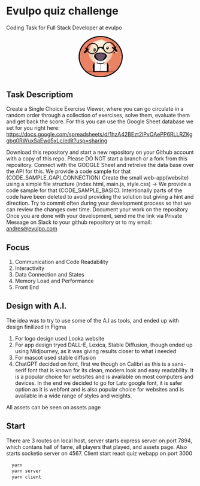 # Evulpo quiz challenge

Coding Task for Full Stack Developer at evulpo

<div align="center">
   <img alt="Wolfie" src="./assets/mascot.png" width="120" />
</div>

## Task Descriptiom

Create a Single Choice Exercise Viewer, where you can go circulate in a random order through a collection of exercises, solve them, evaluate them and get back the score. For this you can use the Google Sheet database we set for you right here: https://docs.google.com/spreadsheets/d/1hzA42BEzt2lPvOAePP6RLLRZKggbg0RWuxSaEwd5xLc/edit?usp=sharing

Download this repository and start a new repository on your Github account with a copy of this repo. Please DO NOT start a branch or a fork from this repository.
Connect with the GOOGLE Sheet and retreive the data base over the API for this. We provide a code sample for that (CODE_SAMPLE_GAPI_CONNECTION)
Create the small web-app(website) using a simple file structure (index.html, main.js, style.css) -> We provide a code sample for that (CODE_SAMPLE_BASIC). Intentionally parts of the code have been deleted to avoid providing the solution but giving a hint and direction.
Try to commit often during your development process so that we can review the changes over time.
Document your work on the repository
Once you are done with your development, send me the link via Private Message on Slack to your github repository or to my email: andres@evulpo.com

## Focus

1. Communication and Code Readability
2. Interactivity
3. Data Connection and States
4. Memory Load and Performance
5. Front End

## Design with A.I.

The idea was to try to use some of the A.I as tools, and ended up with design finilized in Figma

1. For logo design used Looka website
2. For app design tryed DALL-E, Lexica, Stable Diffusion, though ended up using Midjourney, as it was giving results closer to what i needed
3. For mascot used stable diffusion
4. ChatGPT decided on font, first we though on Calibri as this is a sans-serif font that is known for its clean, modern look and easy readability. It is a popular choice for websites and is available on most computers and devices. In the end we decided to go for Lato google font, it is safer option as it is webfont and is also popular choice for websites and is available in a wide range of styles and weights.

All assets can be seen on assets page

## Start

There are 3 routes on local host, server starts express server on port 7894, which contans hall of fame, all players that played, and assets page. Also starts socketio server on 4567. Client start react quiz webapp on port 3000

```
  yarn
  yarn server
  yarn client
```
